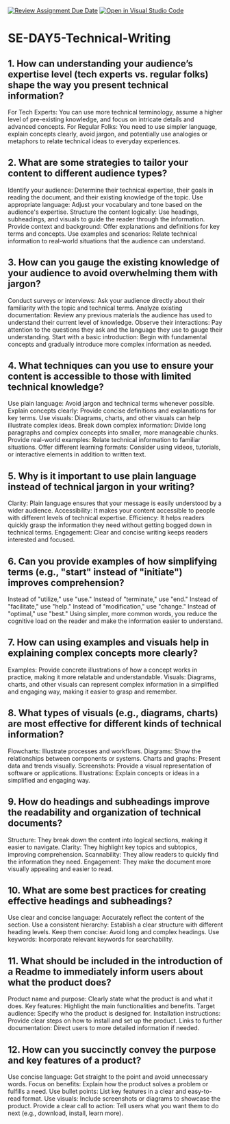 [![Review Assignment Due Date](https://classroom.github.com/assets/deadline-readme-button-22041afd0340ce965d47ae6ef1cefeee28c7c493a6346c4f15d667ab976d596c.svg)](https://classroom.github.com/a/zsAR-pyY)
[![Open in Visual Studio Code](https://classroom.github.com/assets/open-in-vscode-2e0aaae1b6195c2367325f4f02e2d04e9abb55f0b24a779b69b11b9e10269abc.svg)](https://classroom.github.com/online_ide?assignment_repo_id=18514699&assignment_repo_type=AssignmentRepo)
# SE-DAY5-Technical-Writing
## 1. How can understanding your audience’s expertise level (tech experts vs. regular folks) shape the way you present technical information?
For Tech Experts: You can use more technical terminology, assume a higher level of pre-existing knowledge, and focus on intricate details and advanced concepts.
For Regular Folks: You need to use simpler language, explain concepts clearly, avoid jargon, and potentially use analogies or metaphors to relate technical ideas to everyday experiences.

## 2. What are some strategies to tailor your content to different audience types?
Identify your audience: Determine their technical expertise, their goals in reading the document, and their existing knowledge of the topic.
Use appropriate language: Adjust your vocabulary and tone based on the audience's expertise.
Structure the content logically: Use headings, subheadings, and visuals to guide the reader through the information.
Provide context and background: Offer explanations and definitions for key terms and concepts.
Use examples and scenarios: Relate technical information to real-world situations that the audience can understand.

## 3. How can you gauge the existing knowledge of your audience to avoid overwhelming them with jargon?
Conduct surveys or interviews: Ask your audience directly about their familiarity with the topic and technical terms.
Analyze existing documentation: Review any previous materials the audience has used to understand their current level of knowledge.
Observe their interactions: Pay attention to the questions they ask and the language they use to gauge their understanding.
Start with a basic introduction: Begin with fundamental concepts and gradually introduce more complex information as needed.

## 4. What techniques can you use to ensure your content is accessible to those with limited technical knowledge?
Use plain language: Avoid jargon and technical terms whenever possible.
Explain concepts clearly: Provide concise definitions and explanations for key terms.
Use visuals: Diagrams, charts, and other visuals can help illustrate complex ideas.
Break down complex information: Divide long paragraphs and complex concepts into smaller, more manageable chunks.
Provide real-world examples: Relate technical information to familiar situations.
Offer different learning formats: Consider using videos, tutorials, or interactive elements in addition to written text.

## 5. Why is it important to use plain language instead of technical jargon in your writing?
Clarity: Plain language ensures that your message is easily understood by a wider audience.
Accessibility: It makes your content accessible to people with different levels of technical expertise.
Efficiency: It helps readers quickly grasp the information they need without getting bogged down in technical terms.
Engagement: Clear and concise writing keeps readers interested and focused.

## 6. Can you provide examples of how simplifying terms (e.g., "start" instead of "initiate") improves comprehension?
Instead of "utilize," use "use."
Instead of "terminate," use "end."
Instead of "facilitate," use "help."
Instead of "modification," use "change."
Instead of "optimal," use "best."
Using simpler, more common words, you reduce the cognitive load on the reader and make the information easier to understand.

## 7. How can using examples and visuals help in explaining complex concepts more clearly?
Examples: Provide concrete illustrations of how a concept works in practice, making it more relatable and understandable.
Visuals: Diagrams, charts, and other visuals can represent complex information in a simplified and engaging way, making it easier to grasp and remember.

## 8. What types of visuals (e.g., diagrams, charts) are most effective for different kinds of technical information?
Flowcharts: Illustrate processes and workflows.
Diagrams: Show the relationships between components or systems.
Charts and graphs: Present data and trends visually.
Screenshots: Provide a visual representation of software or applications.
Illustrations: Explain concepts or ideas in a simplified and engaging way.

## 9. How do headings and subheadings improve the readability and organization of technical documents?
Structure: They break down the content into logical sections, making it easier to navigate.
Clarity: They highlight key topics and subtopics, improving comprehension.
Scannability: They allow readers to quickly find the information they need.
Engagement: They make the document more visually appealing and easier to read.

## 10. What are some best practices for creating effective headings and subheadings?
Use clear and concise language: Accurately reflect the content of the section.
Use a consistent hierarchy: Establish a clear structure with different heading levels.
Keep them concise: Avoid long and complex headings.
Use keywords: Incorporate relevant keywords for searchability.

## 11. What should be included in the introduction of a Readme to immediately inform users about what the product does?
Product name and purpose: Clearly state what the product is and what it does.
Key features: Highlight the main functionalities and benefits.
Target audience: Specify who the product is designed for.
Installation instructions: Provide clear steps on how to install and set up the product.
Links to further documentation: Direct users to more detailed information if needed.

## 12. How can you succinctly convey the purpose and key features of a product?
Use concise language: Get straight to the point and avoid unnecessary words.
Focus on benefits: Explain how the product solves a problem or fulfills a need.
Use bullet points: List key features in a clear and easy-to-read format.
Use visuals: Include screenshots or diagrams to showcase the product.
Provide a clear call to action: Tell users what you want them to do next (e.g., download, install, learn more).
